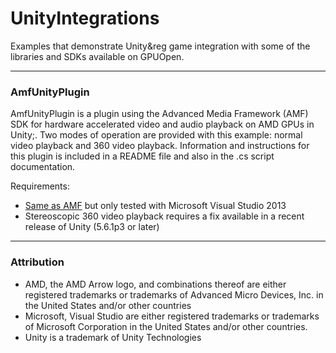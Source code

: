 # UnityIntegrations
Examples that demonstrate Unity&reg game integration with some of the libraries and SDKs available on GPUOpen.

---

### AmfUnityPlugin
AmfUnityPlugin is a plugin using the Advanced Media Framework (AMF) SDK for hardware accelerated video and audio playback on AMD GPUs in Unity;. Two modes of operation are provided with this example: normal video playback and 360 video playback.  Information and instructions for this plugin is included in a README file and also in the .cs script documentation.

Requirements:
* [Same as AMF](https://github.com/GPUOpen-LibrariesAndSDKs/AMF) but only tested with Microsoft Visual Studio 2013
* Stereoscopic 360 video playback requires a fix available in a recent release of Unity (5.6.1p3 or later)

---

### Attribution
- AMD, the AMD Arrow logo, and combinations thereof are either registered trademarks or trademarks of Advanced Micro Devices, Inc. in the United States and/or other countries
- Microsoft, Visual Studio are either registered trademarks or trademarks of Microsoft Corporation in the United States and/or other countries.
- Unity is a trademark of Unity Technologies
